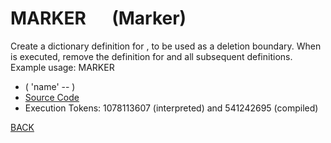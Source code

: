 # MARKER &emsp; (Marker)
Create a dictionary definition for <name>, to be used as a deletion boundary. When <name> is executed, remove the definition for <name> and all subsequent definitions. Example usage: MARKER <name>
* ( 'name' -- )
* [Source Code](../words/core_ext/Marker.cs)
* Execution Tokens: 1078113607 (interpreted) and 541242695 (compiled)


[BACK](builtins.md#Marker)
